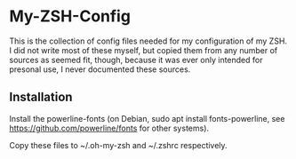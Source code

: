 # My-ZSH-Config
This is the collection of config files needed for my configuration of my ZSH. I did not write most of these myself, but copied them from any number of sources as seemed fit, though, because it was ever only intended for presonal use, I never documented these sources.

## Installation

Install the powerline-fonts (on Debian, sudo apt install fonts-powerline, see https://github.com/powerline/fonts for other systems).

Copy these files to ~/.oh-my-zsh and ~/.zshrc respectively.
